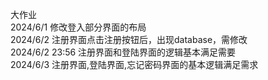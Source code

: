 大作业  
2024/6/1
修改登入部分界面的布局  
2024/6/2
注册界面点击注册按钮后，出现database，需修改  
2024/6/2 23:56
注册界面和登陆界面的逻辑基本满足需要  
2024/6/3
注册界面,登陆界面,忘记密码界面的基本逻辑满足需求  


